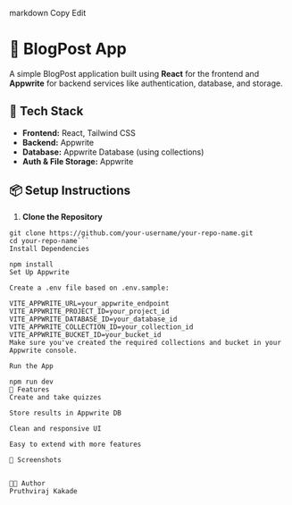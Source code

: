 markdown
Copy
Edit
# 🧠 BlogPost App

A simple BlogPost application built using **React** for the frontend and **Appwrite** for backend services like authentication, database, and storage.

## 🚀 Tech Stack

- **Frontend:** React, Tailwind CSS
- **Backend:** Appwrite
- **Database:** Appwrite Database (using collections)
- **Auth & File Storage:** Appwrite

## 📦 Setup Instructions

1. **Clone the Repository**

```
git clone https://github.com/your-username/your-repo-name.git
cd your-repo-name```
Install Dependencies

npm install
Set Up Appwrite

Create a .env file based on .env.sample:

VITE_APPWRITE_URL=your_appwrite_endpoint
VITE_APPWRITE_PROJECT_ID=your_project_id
VITE_APPWRITE_DATABASE_ID=your_database_id
VITE_APPWRITE_COLLECTION_ID=your_collection_id
VITE_APPWRITE_BUCKET_ID=your_bucket_id
Make sure you've created the required collections and bucket in your Appwrite console.

Run the App

npm run dev
🙌 Features
Create and take quizzes

Store results in Appwrite DB

Clean and responsive UI

Easy to extend with more features

📸 Screenshots


🧑‍💻 Author
Pruthviraj Kakade
